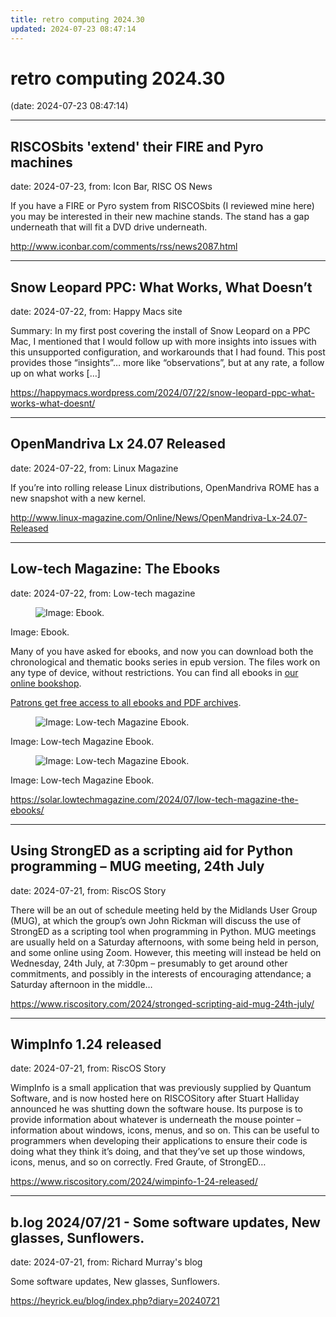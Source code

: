 ```yaml
---
title: retro computing 2024.30
updated: 2024-07-23 08:47:14
---
```


# retro computing 2024.30

(date: 2024-07-23 08:47:14)

---

## RISCOSbits 'extend' their FIRE and Pyro machines

date: 2024-07-23, from: Icon Bar, RISC OS News

If you have a FIRE or Pyro system from RISCOSbits (I reviewed mine here) you may be interested in their new machine stands. The stand has a gap underneath that will fit a DVD drive underneath. 

<http://www.iconbar.com/comments/rss/news2087.html>

---

## Snow Leopard PPC: What Works, What Doesn’t

date: 2024-07-22, from: Happy Macs site

Summary: In my first post covering the install of Snow Leopard on a PPC Mac, I mentioned that I would follow up with more insights into issues with this unsupported configuration, and workarounds that I had found. This post provides those &#8220;insights&#8221;… more like &#8220;observations&#8221;, but at any rate, a follow up on what works [&#8230;] 

<https://happymacs.wordpress.com/2024/07/22/snow-leopard-ppc-what-works-what-doesnt/>

---

## OpenMandriva Lx 24.07 Released

date: 2024-07-22, from: Linux Magazine

<p>If you’re into rolling release Linux distributions, OpenMandriva ROME has a new snapshot with a new kernel.</p> 

<http://www.linux-magazine.com/Online/News/OpenMandriva-Lx-24.07-Released>

---

## Low-tech Magazine: The Ebooks

date: 2024-07-22, from: Low-tech magazine

<div class="article-img ">
<figure data-imgstate="dither">
<img src="https://solar.lowtechmagazine.com/2024/07/low-tech-magazine-the-ebooks/images/dithers/epub-picture-2_dithered.png" alt='Image: Ebook.' loading="lazy"/></figure>
<figcaption class="caption">
 Image: Ebook. 
</figcaption>
</div>
</div>
<p>Many of you have asked for ebooks, and now you can download both the chronological and thematic books series in epub version. The files work on any type of device, without restrictions. You can find all ebooks in <a href="https://payhip.com/LOWTECHMAGAZINE">our online bookshop</a>.</p>
<p><a href="https://patreon.com/lowtechmagazine">Patrons get free access to all ebooks and PDF archives</a>.</p>
<div class="article-img ">
<figure data-imgstate="dither">
<img src="https://solar.lowtechmagazine.com/2024/07/low-tech-magazine-the-ebooks/images/dithers/epub-picture-3_dithered.png" alt='Image: Low-tech Magazine Ebook.' loading="lazy"/></figure>
<figcaption class="caption">
 Image: Low-tech Magazine Ebook. 
</figcaption>
</div>
</div>
<div class="article-img  vertical">
<figure data-imgstate="dither">
<img src="https://solar.lowtechmagazine.com/2024/07/low-tech-magazine-the-ebooks/images/dithers/epub-picture-1_dithered.png" alt='Image: Low-tech Magazine Ebook.' loading="lazy"/></figure>
<figcaption class="caption">
 Image: Low-tech Magazine Ebook. 
</figcaption>
</div>
</div> 

<https://solar.lowtechmagazine.com/2024/07/low-tech-magazine-the-ebooks/>

---

## Using StrongED as a scripting aid for Python programming – MUG meeting, 24th  July

date: 2024-07-21, from: RiscOS Story

There will be an out of schedule meeting held by the Midlands User Group (MUG), at which the group&#8217;s own John Rickman will discuss the use of StrongED as a scripting tool when programming in Python. MUG meetings are usually held on a Saturday afternoons, with some being held in person, and some online using Zoom. However, this meeting will instead be held on Wednesday, 24th July, at 7:30pm &#8211; presumably to get around other commitments, and possibly in the interests of encouraging attendance; a Saturday afternoon in the middle&#8230; 

<https://www.riscository.com/2024/stronged-scripting-aid-mug-24th-july/>

---

## WimpInfo 1.24 released

date: 2024-07-21, from: RiscOS Story

WimpInfo is a small application that was previously supplied by Quantum Software, and is now hosted here on RISCOSitory after Stuart Halliday announced he was shutting down the software house. Its purpose is to provide information about whatever is underneath the mouse pointer &#8211; information about windows, icons, menus, and so on. This can be useful to programmers when developing their applications to ensure their code is doing what they think it&#8217;s doing, and that they&#8217;ve set up those windows, icons, menus, and so on correctly. Fred Graute, of StrongED&#8230; 

<https://www.riscository.com/2024/wimpinfo-1-24-released/>

---

## b.log 2024/07/21 - Some software updates, New glasses, Sunflowers.

date: 2024-07-21, from: Richard Murray's blog

Some software updates, New glasses, Sunflowers. 

<https://heyrick.eu/blog/index.php?diary=20240721>

